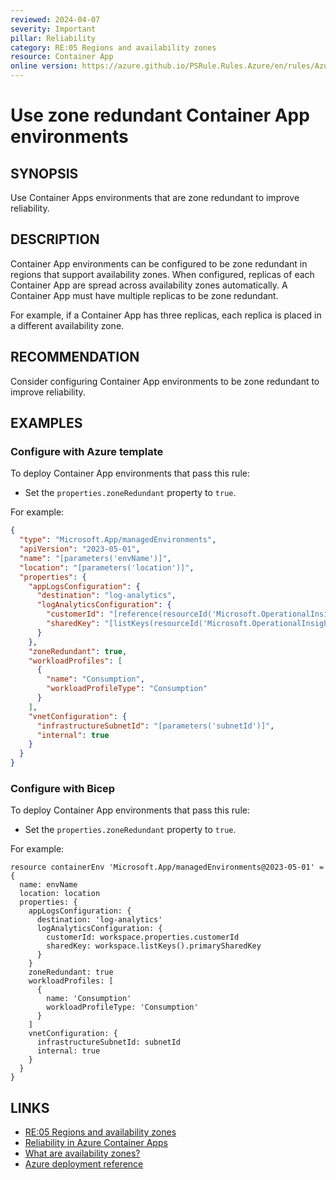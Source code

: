 ```yaml
---
reviewed: 2024-04-07
severity: Important
pillar: Reliability
category: RE:05 Regions and availability zones
resource: Container App
online version: https://azure.github.io/PSRule.Rules.Azure/en/rules/Azure.ContainerApp.AvailabilityZone/
---
```


# Use zone redundant Container App environments

## SYNOPSIS

Use Container Apps environments that are zone redundant to improve reliability.

## DESCRIPTION

Container App environments can be configured to be zone redundant in regions that support availability zones.
When configured, replicas of each Container App are spread across availability zones automatically.
A Container App must have multiple replicas to be zone redundant.

For example, if a Container App has three replicas, each replica is placed in a different availability zone.

## RECOMMENDATION

Consider configuring Container App environments to be zone redundant to improve reliability.

## EXAMPLES

### Configure with Azure template

To deploy Container App environments that pass this rule:

- Set the `properties.zoneRedundant` property to `true`.

For example:

```json
{
  "type": "Microsoft.App/managedEnvironments",
  "apiVersion": "2023-05-01",
  "name": "[parameters('envName')]",
  "location": "[parameters('location')]",
  "properties": {
    "appLogsConfiguration": {
      "destination": "log-analytics",
      "logAnalyticsConfiguration": {
        "customerId": "[reference(resourceId('Microsoft.OperationalInsights/workspaces', parameters('workspaceId')), '2022-10-01').customerId]",
        "sharedKey": "[listKeys(resourceId('Microsoft.OperationalInsights/workspaces', parameters('workspaceId')), '2022-10-01').primarySharedKey]"
      }
    },
    "zoneRedundant": true,
    "workloadProfiles": [
      {
        "name": "Consumption",
        "workloadProfileType": "Consumption"
      }
    ],
    "vnetConfiguration": {
      "infrastructureSubnetId": "[parameters('subnetId')]",
      "internal": true
    }
  }
}
```

### Configure with Bicep

To deploy Container App environments that pass this rule:

- Set the `properties.zoneRedundant` property to `true`.

For example:

```bicep
resource containerEnv 'Microsoft.App/managedEnvironments@2023-05-01' = {
  name: envName
  location: location
  properties: {
    appLogsConfiguration: {
      destination: 'log-analytics'
      logAnalyticsConfiguration: {
        customerId: workspace.properties.customerId
        sharedKey: workspace.listKeys().primarySharedKey
      }
    }
    zoneRedundant: true
    workloadProfiles: [
      {
        name: 'Consumption'
        workloadProfileType: 'Consumption'
      }
    ]
    vnetConfiguration: {
      infrastructureSubnetId: subnetId
      internal: true
    }
  }
}
```

## LINKS

- [RE:05 Regions and availability zones](https://learn.microsoft.com/azure/well-architected/reliability/regions-availability-zones)
- [Reliability in Azure Container Apps](https://learn.microsoft.com/azure/reliability/reliability-azure-container-apps#availability-zone-support)
- [What are availability zones?](https://learn.microsoft.com/azure/reliability/availability-zones-overview)
- [Azure deployment reference](https://learn.microsoft.com/azure/templates/microsoft.app/containerapps)
